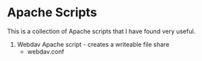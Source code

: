 # Apache Scripts
This is a collection of Apache scripts that I have found very useful.

1) Webdav Apache script - creates a writeable file share
    - webdav.conf

